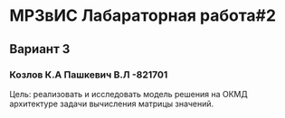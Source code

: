 # МРЗвИС Лабараторная работа#2



## Вариант 3

### Козлов К.А Пашкевич В.Л -821701
Цель: реализовать и исследовать модель решения на ОКМД архитектуре задачи
вычисления матрицы значений.
